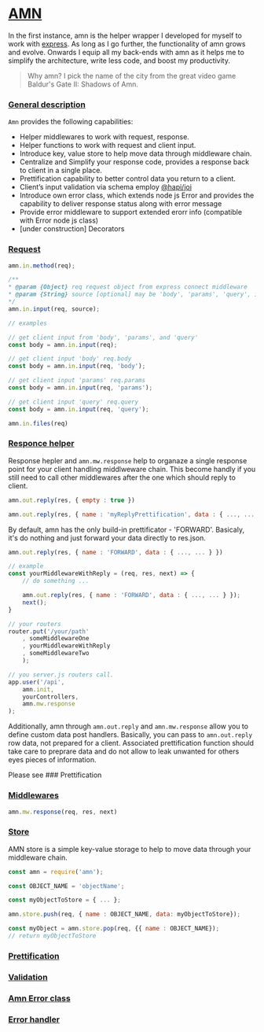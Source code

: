 # [AMN](#amn)

In the first instance, amn is the helper wrapper I developed for myself to work with [express](https://expressjs.com/). As long as I go further, the functionality of amn grows and evolve. Onwards I equip all my back-ends with amn as it helps me to simplify the architecture, write less code, and boost my productivity.

> Why amn? I pick the name of the city from the great video game Baldur's Gate II: Shadows of Amn.

### [General description](#general-description)
`Amn` provides the following capabilities:
-	Helper middlewares to work with request, response.
-	Helper functions to work with request and client input.
-   Introduce key, value store to help move data through middleware chain.
-	Centralize and Simplify your response code, provides a response back to client in a single place.
-	Prettification capability to better control data you return to a client.
-	Client’s input validation via schema employ [@hapi/joi](https://hapi.dev/)
-   Introduce own error class, which extends node js Error and provides the capability to deliver response status along with error message
-   Provide error middleware to support extended erorr info (compatible with Error node js class)
-	[under construction] Decorators

### [Request](#amn-request-helpers)

```javascript
amn.in.method(req);
```

```javascript
/**
* @param {Object} req request object from express connect middleware
* @param {String} source [optional] may be 'body', 'params', 'query', if not set all thogether.
*/
amn.in.input(req, source);
```

```javascript
// examples 

// get client input from 'body', 'params', and 'query'
const body = amn.in.input(req);

// get client input 'body' req.body
const body = amn.in.input(req, 'body');

// get client input 'params' req.params
const body = amn.in.input(req, 'params');

// get client input 'query' req.query
const body = amn.in.input(req, 'query');
```

```javascript
amn.in.files(req)
```

### [Responce helper](#amn-responce-helper)

Response hepler and `amn.mw.response` help to organaze a single response point for your client handling middlweware chain. 
This become handly if you still need to call other middlewares after the one which should reply to client.

```javascript
amn.out.reply(res, { empty : true })
```

```javascript
amn.out.reply(res, { name : 'myReplyPrettification', data : { ..., ... } })
```

By default, amn has the only build-in prettificator - 'FORWARD'.
Basicaly, it's do nothing and just forward your data directly to res.json.

```javascript
amn.out.reply(res, { name : 'FORWARD', data : { ..., ... } })
```

```javascript
// example 
const yourMiddlewareWithReply = (req, res, next) => {
    // do something ...

    amn.out.reply(res, { name : 'FORWARD', data : { ..., ... } });
    next();
}

// your routers 
router.put('/your/path' 
    , someMiddlewareOne
    , yourMiddlewareWithReply
    , someMiddlewareTwo
    );

// you server.js routers call.
app.user('/api', 
    amn.init, 
    yourControllers, 
    amn.mw.response
);
```
Additionally, amn through `amn.out.reply` and `amn.mw.response` allow you to define custom data post handlers.
Basically, you can pass to `amn.out.reply` row data, not prepared for a client. Associated prettification function should take care to preprare data and do not allow to leak unwanted for others eyes pieces of information. 

Please see ### Prettification

### [Middlewares](#amn-middlewares)

```javascript
amn.mw.response(req, res, next)
```

### [Store](#amn-store)

AMN store is a simple key-value storage to help to move data through your middleware chain.

```javascript
const amn = require('amn');

const OBJECT_NAME = 'objectName';

const myObjectToStore = { ... };

amn.store.push(req, { name : OBJECT_NAME, data: myObjectToStore});

const myObject = amn.store.pop(req, {{ name : OBJECT_NAME});
// return myObjectToStore

```
### [Prettification](#amn-prettification)

### [Validation](#amn-validation)

### [Amn Error class](#amn-error-class)

### [Error handler](#amn-error-handler)


